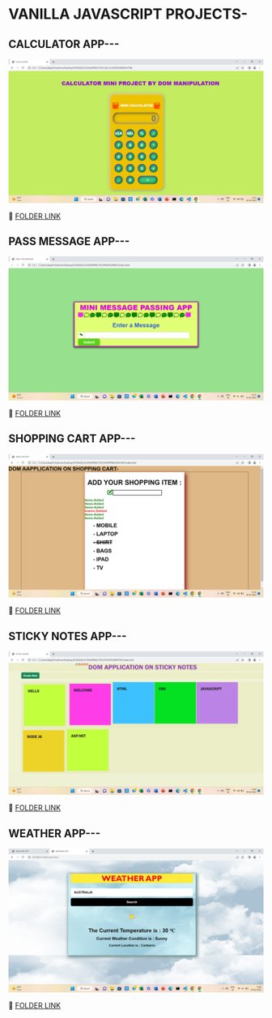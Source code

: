 # VANILLA JAVASCRIPT PROJECTS-

## CALCULATOR APP---

![IMG1](./CALCULATOR2/Screenshot%20(261).png)


:file_folder: [FOLDER LINK](https://github.com/kapilsarkar/FSJS2.0/tree/main/JS%20PRACTICE/CALCULATOR2)

## PASS MESSAGE APP---

![IMG2](./PASS%20MSG/MINIMSG.png)

:file_folder: [FOLDER LINK](https://github.com/kapilsarkar/FSJS2.0/tree/main/JS%20PRACTICE/PASS%20MSG)

## SHOPPING CART APP---


![IMG3](./SHOPPING%20CART/Screenshot%20(262).png)


:file_folder: [FOLDER LINK](https://github.com/kapilsarkar/FSJS2.0/tree/main/JS%20PRACTICE/SHOPPING%20CART)


## STICKY NOTES APP---

![IMG4](./STICKY%20NOTES/Screenshot%20(263).png)

:file_folder: [FOLDER LINK](https://github.com/kapilsarkar/FSJS2.0/tree/main/JS%20PRACTICE/STICKY%20NOTES)

## WEATHER APP---

![IMG5](./WEATHER%20APP/Screenshot%20(265).png)

:file_folder: [FOLDER LINK](https://github.com/kapilsarkar/FSJS2.0/tree/main/JS%20PRACTICE/WEATHER%20APP)












